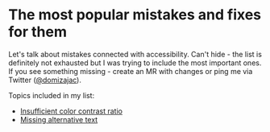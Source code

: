 # The most popular mistakes and fixes for them

Let's talk about mistakes connected with accessibility. Can't hide - the list is definitely not exhausted but I was trying to include the most important ones. If you see something missing - create an MR with changes or ping me via Twitter ([@domizajac](https://twitter.com/domizajac)).



Topics included in my list:

* [Insufficient color contrast ratio](insufficient-color-contrast-ratio.md)
* [Missing alternative text](missing-alternative-text.md)

